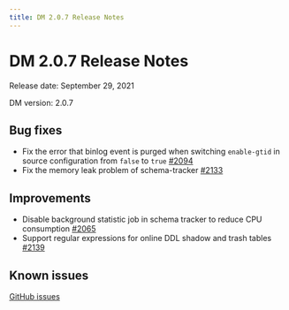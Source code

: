 ```yaml
---
title: DM 2.0.7 Release Notes
---
```


# DM 2.0.7 Release Notes

Release date: September 29, 2021

DM version: 2.0.7

## Bug fixes

- Fix the error that binlog event is purged when switching `enable-gtid` in source configuration from `false` to `true` [#2094](https://github.com/pingcap/dm/pull/2094)
- Fix the memory leak problem of schema-tracker [#2133](https://github.com/pingcap/dm/pull/2133)

## Improvements

- Disable background statistic job in schema tracker to reduce CPU consumption [#2065](https://github.com/pingcap/dm/pull/2065)
- Support regular expressions for online DDL shadow and trash tables [#2139](https://github.com/pingcap/dm/pull/2139)

## Known issues

[GitHub issues](https://github.com/pingcap/dm/issues?q=is%3Aissue+label%3Aaffected-v2.0.6)
